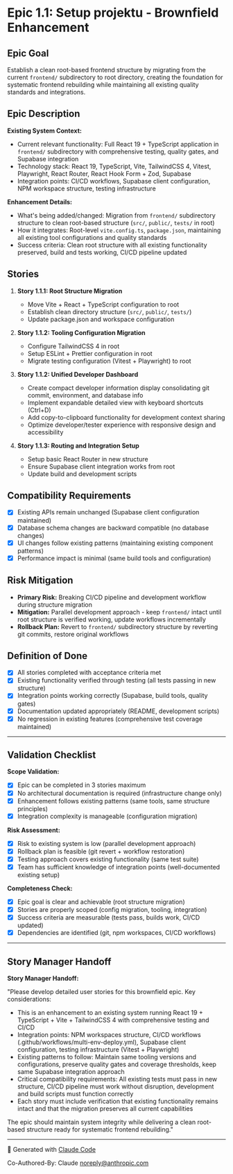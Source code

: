 # Epic 1.1: Setup projektu - Brownfield Enhancement

## Epic Goal

Establish a clean root-based frontend structure by migrating from the current `frontend/` subdirectory to root directory, creating the foundation for systematic frontend rebuilding while maintaining all existing quality standards and integrations.

## Epic Description

**Existing System Context:**

- Current relevant functionality: Full React 19 + TypeScript application in `frontend/` subdirectory with comprehensive testing, quality gates, and Supabase integration
- Technology stack: React 19, TypeScript, Vite, TailwindCSS 4, Vitest, Playwright, React Router, React Hook Form + Zod, Supabase
- Integration points: CI/CD workflows, Supabase client configuration, NPM workspace structure, testing infrastructure

**Enhancement Details:**

- What's being added/changed: Migration from `frontend/` subdirectory structure to clean root-based structure (`src/`, `public/`, `tests/` in root)
- How it integrates: Root-level `vite.config.ts`, `package.json`, maintaining all existing tool configurations and quality standards
- Success criteria: Clean root structure with all existing functionality preserved, build and tests working, CI/CD pipeline updated

## Stories

1. **Story 1.1.1: Root Structure Migration**
   - Move Vite + React + TypeScript configuration to root
   - Establish clean directory structure (`src/`, `public/`, `tests/`)
   - Update package.json and workspace configuration

2. **Story 1.1.2: Tooling Configuration Migration**
   - Configure TailwindCSS 4 in root
   - Setup ESLint + Prettier configuration in root
   - Migrate testing configuration (Vitest + Playwright) to root

3. **Story 1.1.2: Unified Developer Dashboard**
   - Create compact developer information display consolidating git commit, environment, and database info
   - Implement expandable detailed view with keyboard shortcuts (Ctrl+D)
   - Add copy-to-clipboard functionality for development context sharing
   - Optimize developer/tester experience with responsive design and accessibility

4. **Story 1.1.3: Routing and Integration Setup**
   - Setup basic React Router in new structure
   - Ensure Supabase client integration works from root
   - Update build and development scripts

## Compatibility Requirements

- [x] Existing APIs remain unchanged (Supabase client configuration maintained)
- [x] Database schema changes are backward compatible (no database changes)
- [x] UI changes follow existing patterns (maintaining existing component patterns)
- [x] Performance impact is minimal (same build tools and configuration)

## Risk Mitigation

- **Primary Risk:** Breaking CI/CD pipeline and development workflow during structure migration
- **Mitigation:** Parallel development approach - keep `frontend/` intact until root structure is verified working, update workflows incrementally
- **Rollback Plan:** Revert to `frontend/` subdirectory structure by reverting git commits, restore original workflows

## Definition of Done

- [x] All stories completed with acceptance criteria met
- [x] Existing functionality verified through testing (all tests passing in new structure)
- [x] Integration points working correctly (Supabase, build tools, quality gates)
- [x] Documentation updated appropriately (README, development scripts)
- [x] No regression in existing features (comprehensive test coverage maintained)

---

## Validation Checklist

**Scope Validation:**

- [x] Epic can be completed in 3 stories maximum
- [x] No architectural documentation is required (infrastructure change only)
- [x] Enhancement follows existing patterns (same tools, same structure principles)
- [x] Integration complexity is manageable (configuration migration)

**Risk Assessment:**

- [x] Risk to existing system is low (parallel development approach)
- [x] Rollback plan is feasible (git revert + workflow restoration)
- [x] Testing approach covers existing functionality (same test suite)
- [x] Team has sufficient knowledge of integration points (well-documented existing setup)

**Completeness Check:**

- [x] Epic goal is clear and achievable (root structure migration)
- [x] Stories are properly scoped (config migration, tooling, integration)
- [x] Success criteria are measurable (tests pass, builds work, CI/CD updated)
- [x] Dependencies are identified (git, npm workspaces, CI/CD workflows)

---

## Story Manager Handoff

**Story Manager Handoff:**

"Please develop detailed user stories for this brownfield epic. Key considerations:

- This is an enhancement to an existing system running React 19 + TypeScript + Vite + TailwindCSS 4 with comprehensive testing and CI/CD
- Integration points: NPM workspaces structure, CI/CD workflows (.github/workflows/multi-env-deploy.yml), Supabase client configuration, testing infrastructure (Vitest + Playwright)
- Existing patterns to follow: Maintain same tooling versions and configurations, preserve quality gates and coverage thresholds, keep same Supabase integration approach
- Critical compatibility requirements: All existing tests must pass in new structure, CI/CD pipeline must work without disruption, development and build scripts must function correctly
- Each story must include verification that existing functionality remains intact and that the migration preserves all current capabilities

The epic should maintain system integrity while delivering a clean root-based structure ready for systematic frontend rebuilding."

---

🤖 Generated with [Claude Code](https://claude.ai/code)

Co-Authored-By: Claude <noreply@anthropic.com>
